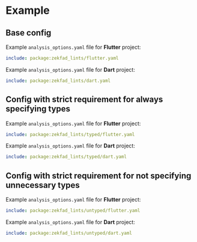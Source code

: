 # Example

## Base config

Example `analysis_options.yaml` file for **Flutter** project:

```yaml
include: package:zekfad_lints/flutter.yaml
```

Example `analysis_options.yaml` file for **Dart** project:

```yaml
include: package:zekfad_lints/dart.yaml
```

## Config with strict requirement for **always specifying types**

Example `analysis_options.yaml` file for **Flutter** project:

```yaml
include: package:zekfad_lints/typed/flutter.yaml
```

Example `analysis_options.yaml` file for **Dart** project:

```yaml
include: package:zekfad_lints/typed/dart.yaml
```

## Config with strict requirement for **not specifying unnecessary types**

Example `analysis_options.yaml` file for **Flutter** project:

```yaml
include: package:zekfad_lints/untyped/flutter.yaml
```

Example `analysis_options.yaml` file for **Dart** project:

```yaml
include: package:zekfad_lints/untyped/dart.yaml
```
